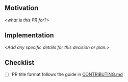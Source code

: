## Motivation
<_what is this PR for?_>


## Implementation
<_Add any specific details for this decision or plan._>

## Checklist
- [ ] PR title format follows the guide in [CONTRIBUTING.md](../blob/main/.github/CONTRIBUTING.md)
